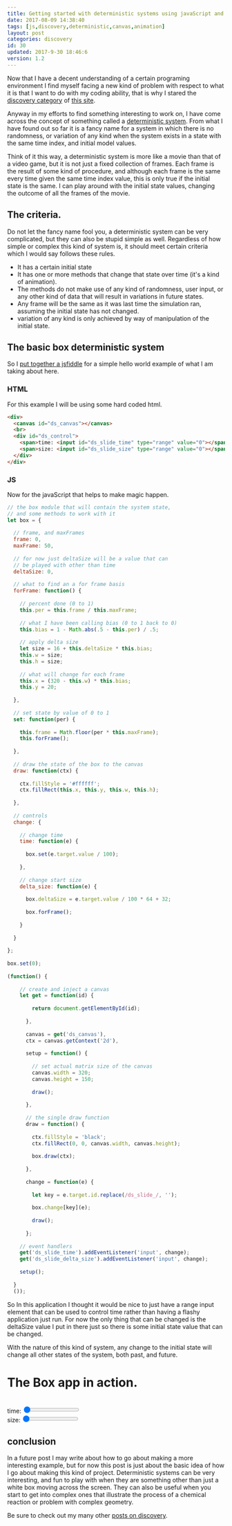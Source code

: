 ```yaml
---
title: Getting started with deterministic systems using javaScript and canvas.
date: 2017-08-09 14:38:40
tags: [js,discovery,deterministic,canvas,animation]
layout: post
categories: discovery
id: 30
updated: 2017-9-30 18:46:6
version: 1.2
---
```


Now that I have a decent understanding of a certain programing environment I find myself facing a new kind of problem with respect to what it is that I want to do with my coding ability, that is why I stared the [discovery category](/categories/discovery/) of [this site](/). 


Anyway in my efforts to find something interesting to work on, I have come across the concept of something called a [deterministic system](https://en.wikipedia.org/wiki/Deterministic_system). From what I have found out so far it is a fancy name for a system in which there is no randomness, or variation of any kind when the system exists in a state with the same time index, and initial model values.

<!-- more -->

Think of it this way, a deterministic system is more like a movie than that of a video game, but it is not just a fixed collection of frames. Each frame is the result of some kind of procedure, and although each frame is the same every time given the same time index value, this is only true if the initial state is the same. I can play around with the initial state values, changing the outcome of all the frames of the movie.

## The criteria.

Do not let the fancy name fool you, a deterministic system can be very complicated, but they can also be stupid simple as well. Regardless of how simple or complex this kind of system is, it should meet certain criteria which I would say follows these rules.

* It has a certain initial state
* It has one or more methods that change that state over time (it's a kind of animation).
* The methods do not make use of any kind of randomness, user input, or any other kind of data that will result in variations in future states.
* Any frame will be the same as it was last time the simulation ran, assuming the initial state has not changed.
* variation of any kind is only achieved by way of manipulation of the initial state.

## The basic box deterministic system

So I [put together a jsfiddle](https://jsfiddle.net/dustinpfister/qqorw23h/6/) for a simple hello world example of what I am taking about here.

### HTML

For this example I will be using some hard coded html.

```html
<div>
  <canvas id="ds_canvas"></canvas>
  <br>
  <div id="ds_control">
    <span>time: <input id="ds_slide_time" type="range" value="0"></span><br>
    <span>size: <input id="ds_slide_size" type="range" value="0"></span><br>
  </div>
</div>
```

### JS

Now for the javaScript that helps to make magic happen.

```js
// the box module that will contain the system state,
// and some methods to work with it
let box = {
 
  // frame, and maxFrames
  frame: 0,
  maxFrame: 50,
 
  // for now just deltaSize will be a value that can 
  // be played with other than time
  deltaSize: 0,
 
  // what to find an a for frame basis
  forFrame: function() {
 
    // percent done (0 to 1)
    this.per = this.frame / this.maxFrame;
 
    // what I have been calling bias (0 to 1 back to 0)
    this.bias = 1 - Math.abs(.5 - this.per) / .5;
 
    // apply delta size
    let size = 16 + this.deltaSize * this.bias;
    this.w = size;
    this.h = size;
 
    // what will change for each frame
    this.x = (320 - this.w) * this.bias;
    this.y = 20;
 
  },
 
  // set state by value of 0 to 1
  set: function(per) {
 
    this.frame = Math.floor(per * this.maxFrame);
    this.forFrame();
 
  },
 
  // draw the state of the box to the canvas
  draw: function(ctx) {
 
    ctx.fillStyle = '#ffffff';
    ctx.fillRect(this.x, this.y, this.w, this.h);
 
  },
 
  // controls
  change: {
 
    // change time
    time: function(e) {
 
      box.set(e.target.value / 100);
 
    },
 
    // change start size
    delta_size: function(e) {
 
      box.deltaSize = e.target.value / 100 * 64 + 32;
 
      box.forFrame();
 
    }
 
  }
 
};
 
box.set(0);
 
(function() {
 
    // create and inject a canvas
    let get = function(id) {
 
        return document.getElementById(id);
 
      },
 
      canvas = get('ds_canvas'),
      ctx = canvas.getContext('2d'),
 
      setup = function() {
 
        // set actual matrix size of the canvas
        canvas.width = 320;
        canvas.height = 150;
 
        draw();
 
      },
 
      // the single draw function
      draw = function() {
 
        ctx.fillStyle = 'black';
        ctx.fillRect(0, 0, canvas.width, canvas.height);
 
        box.draw(ctx);
 
      },
 
      change = function(e) {
 
        let key = e.target.id.replace(/ds_slide_/, '');
 
        box.change[key](e);
 
        draw();
 
      };
 
    // event handlers
    get('ds_slide_time').addEventListener('input', change);
    get('ds_slide_delta_size').addEventListener('input', change);
 
    setup();
 
  }
  ());
```

So In this application I thought it would be nice to just have a range input element that can be used to control time rather than having a flashy application just run. For now the only thing that can be changed is the deltaSize value I put in there just so there is some initial state value that can be changed.

With the nature of this kind of system, any change to the initial state will change all other states of the system, both past, and future.

# The Box app in action.

<div>
  <canvas id="ds_canvas"></canvas>
  <br>
  <div id="ds_control">
    <span>time: <input id="ds_slide_time" type="range" value="0"></span>
    <br>
    <span>size: <input id="ds_slide_delta_size" type="range" value="0"></span>
    <br>
  </div>
</div>

<script>

// the box module that will contain the system state,
// and some methods to work with it
let box = {

  // frame, and maxFrames
  frame: 0,
  maxFrame: 50,

  // for now just deltaSize will be a value that can 
  // be played with other than time
  deltaSize: 0,

  // what to find an a for frame basis
  forFrame: function() {

    // percent done (0 to 1)
    this.per = this.frame / this.maxFrame;

    // what I have been calling bias (0 to 1 back to 0)
    this.bias = 1 - Math.abs(.5 - this.per) / .5;

    // apply delta size
    let size = 16 + this.deltaSize * this.bias;
    this.w = size;
    this.h = size;

    // what will change for each frame
    this.x = (320 - this.w) * this.bias;
    this.y = 20;

  },

  // set state by value of 0 to 1
  set: function(per) {

    this.frame = Math.floor(per * this.maxFrame);
    this.forFrame();

  },

  // draw the state of the box to the canvas
  draw: function(ctx) {

    ctx.fillStyle = '#ffffff';
    ctx.fillRect(this.x, this.y, this.w, this.h);

  },

  // controls
  change: {

    // change time
    time: function(e) {

      box.set(e.target.value / 100);

    },

    // change start size
    delta_size: function(e) {

      box.deltaSize = e.target.value / 100 * 64 + 32;

      box.forFrame();

    }

  }

};

box.set(0);

(function() {

    // create and inject a canvas
    let get = function(id) {

        return document.getElementById(id);

      },

      canvas = get('ds_canvas'),
      ctx = canvas.getContext('2d'),

      setup = function() {

        // set actual matrix size of the canvas
        canvas.width = 320;
        canvas.height = 150;

        draw();

      },

      // the single draw function
      draw = function() {
 
        ctx.fillStyle = 'black';
        ctx.fillRect(0, 0, canvas.width, canvas.height);
 
        box.draw(ctx);
 
      },
 
      change = function(e) {
 
        let key = e.target.id.replace(/ds_slide_/, '');
 
        box.change[key](e);
 
        draw();
 
      };
 
    // event handlers
    get('ds_slide_time').addEventListener('input', change);
    get('ds_slide_delta_size').addEventListener('input', change);
 
    setup();
 
  }
  ());

</script>

## conclusion

In a future post I may write about how to go about making a more interesting example, but for now this post is just about the basic idea of how I go about making this kind of project. Deterministic systems can be very interesting, and fun to play with when they are something other than just a white box moving across the screen. They can also be useful when you start to get into complex ones that illustrate the process of a chemical reaction or problem with complex geometry.

Be sure to check out my many other [posts on discovery](/categories/discovery/).